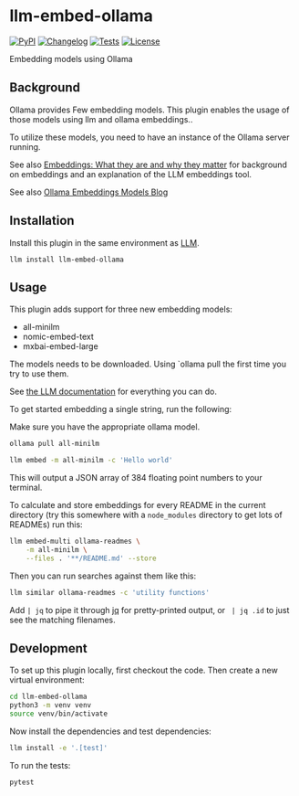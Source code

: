 # llm-embed-ollama

[![PyPI](https://img.shields.io/pypi/v/llm-embed-ollama.svg)](https://pypi.org/project/llm-embed-ollama/)
[![Changelog](https://img.shields.io/github/v/release/sukhbinder/llm-embed-ollama?include_prereleases&label=changelog)](https://github.com/sukhbinder/llm-embed-ollama/releases)
[![Tests](https://github.com/sukhbinder/llm-embed-ollama/workflows/Test/badge.svg)](https://github.com/sukhbinder/llm-embed-ollama/actions?query=workflow%3ATest)
[![License](https://img.shields.io/badge/license-Apache%202.0-blue.svg)](https://github.com/sukhbinder/llm-embed-ollama/blob/main/LICENSE)

Embedding models using Ollama

## Background

Ollama provides Few embedding models. This plugin enables the usage of those models using llm and ollama embeddings..

To utilize these models, you need to have an instance of the Ollama server running.

See also [Embeddings: What they are and why they matter](https://simonillison.net/2023/Oct/23/embeddings/) for background on embeddings and an explanation of the LLM embeddings tool.

See also [Ollama Embeddings Models Blog](https://ollama.com/blog/embedding-models)

## Installation

Install this plugin in the same environment as [LLM](https://llm.datasette.io/).

    llm install llm-embed-ollama

## Usage

This plugin adds support for three new embedding models:

- all-minilm
- nomic-embed-text
- mxbai-embed-large

The models needs to be downloaded. Using `ollama pull <model-name> the first time you try to use them.

See [the LLM documentation](https://llm.datasette.io/en/stable/embeddings/index.html) for everything you can do.

To get started embedding a single string, run the following:

Make sure you have the appropriate ollama model.

```bash
ollama pull all-minilm
```

```bash
llm embed -m all-minilm -c 'Hello world'
```
This will output a JSON array of 384 floating point numbers to your terminal.

To calculate and store embeddings for every README in the current directory (try this somewhere with a `node_modules` directory to get lots of READMEs) run this:

```bash
llm embed-multi ollama-readmes \
    -m all-minilm \
    --files . '**/README.md' --store
```
Then you can run searches against them like this:
```bash
llm similar ollama-readmes -c 'utility functions'
```
Add `| jq` to pipe it through [jq](https://jqlang.github.io/jq/) for pretty-printed output, or ` | jq .id` to just see the matching filenames.

## Development

To set up this plugin locally, first checkout the code. Then create a new virtual environment:
```bash
cd llm-embed-ollama
python3 -m venv venv
source venv/bin/activate
```
Now install the dependencies and test dependencies:
```bash
llm install -e '.[test]'
```
To run the tests:
```bash
pytest
```
